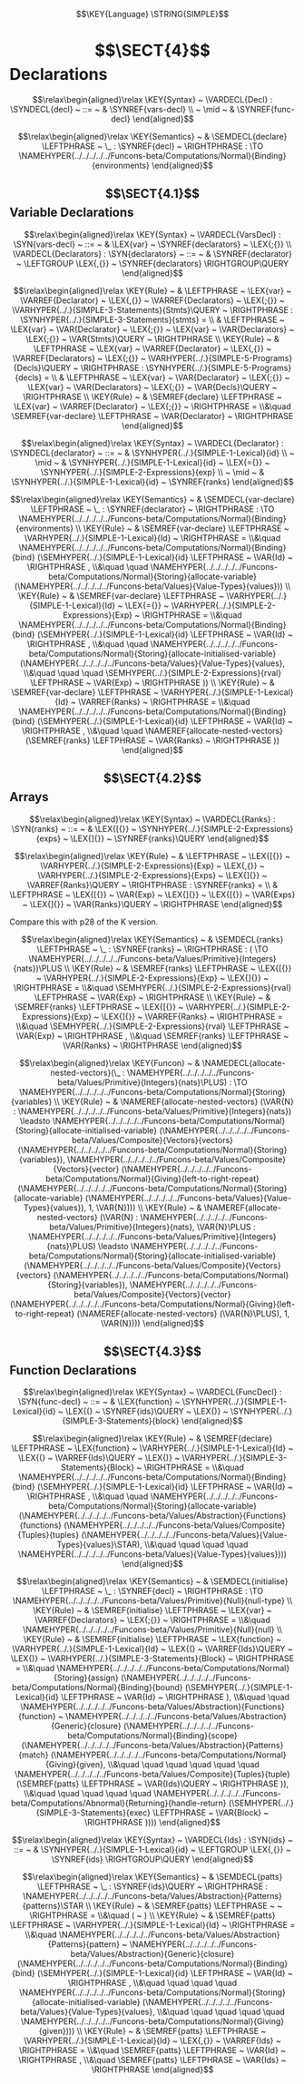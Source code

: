 $$\KEY{Language} \STRING{SIMPLE}$$

# $$\SECT{4}$$ Declarations
           


$$\relax\begin{aligned}\relax
  \KEY{Syntax} ~ 
    \VARDECL{Decl} : \SYNDECL{decl}
      ~ ::= ~ &
      \SYNREF{vars-decl} \\
      ~ \mid ~ &  \SYNREF{func-decl}
\end{aligned}$$

$$\relax\begin{aligned}\relax
  \KEY{Semantics} ~ 
  & \SEMDECL{declare} \LEFTPHRASE ~ \_ : \SYNREF{decl} ~ \RIGHTPHRASE  :  \TO \NAMEHYPER{../../../../../Funcons-beta/Computations/Normal}{Binding}{environments} 
\end{aligned}$$

## $$\SECT{4.1}$$ Variable Declarations
           


$$\relax\begin{aligned}\relax
  \KEY{Syntax} ~ 
    \VARDECL{VarsDecl} : \SYN{vars-decl}
      ~ ::= ~ & \LEX{var} ~ \SYNREF{declarators} ~ \LEX{;{}}
    \\
    \VARDECL{Declarators} : \SYN{declarators}
      ~ ::= ~ & \SYNREF{declarator} ~ \LEFTGROUP \LEX{,{}} ~ \SYNREF{declarators} \RIGHTGROUP\QUERY
\end{aligned}$$

$$\relax\begin{aligned}\relax
  \KEY{Rule} ~ 
    & \LEFTPHRASE ~ \LEX{var} ~ \VARREF{Declarator} ~ \LEX{,{}} ~ \VARREF{Declarators} ~ \LEX{;{}} ~ \VARHYPER{../.}{SIMPLE-3-Statements}{Stmts}\QUERY ~ \RIGHTPHRASE : \SYNHYPER{../.}{SIMPLE-3-Statements}{stmts} = \\
    & \LEFTPHRASE ~ \LEX{var} ~ \VAR{Declarator} ~ \LEX{;{}} ~ \LEX{var} ~ \VAR{Declarators} ~ \LEX{;{}} ~ \VAR{Stmts}\QUERY ~ \RIGHTPHRASE
\\
  \KEY{Rule} ~ 
    & \LEFTPHRASE ~ \LEX{var} ~ \VARREF{Declarator} ~ \LEX{,{}} ~ \VARREF{Declarators} ~ \LEX{;{}} ~ \VARHYPER{../.}{SIMPLE-5-Programs}{Decls}\QUERY ~ \RIGHTPHRASE : \SYNHYPER{../.}{SIMPLE-5-Programs}{decls} = \\
    & \LEFTPHRASE ~ \LEX{var} ~ \VAR{Declarator} ~ \LEX{;{}} ~ \LEX{var} ~ \VAR{Declarators} ~ \LEX{;{}} ~ \VAR{Decls}\QUERY ~ \RIGHTPHRASE
\\
  \KEY{Rule} ~ 
    & \SEMREF{declare} \LEFTPHRASE ~ \LEX{var} ~ \VARREF{Declarator} ~ \LEX{;{}} ~ \RIGHTPHRASE  = \\&\quad
      \SEMREF{var-declare} \LEFTPHRASE ~ \VAR{Declarator} ~ \RIGHTPHRASE 
\end{aligned}$$

$$\relax\begin{aligned}\relax
  \KEY{Syntax} ~ 
    \VARDECL{Declarator} : \SYNDECL{declarator}
      ~ ::= ~ &
      \SYNHYPER{../.}{SIMPLE-1-Lexical}{id} \\
      ~ \mid ~ &  \SYNHYPER{../.}{SIMPLE-1-Lexical}{id} ~ \LEX{={}} ~ \SYNHYPER{../.}{SIMPLE-2-Expressions}{exp} \\
      ~ \mid ~ &  \SYNHYPER{../.}{SIMPLE-1-Lexical}{id} ~ \SYNREF{ranks}
\end{aligned}$$

$$\relax\begin{aligned}\relax
  \KEY{Semantics} ~ 
  & \SEMDECL{var-declare} \LEFTPHRASE ~ \_ : \SYNREF{declarator} ~ \RIGHTPHRASE  :  \TO \NAMEHYPER{../../../../../Funcons-beta/Computations/Normal}{Binding}{environments} 
\\
  \KEY{Rule} ~ 
    & \SEMREF{var-declare} \LEFTPHRASE ~ \VARHYPER{../.}{SIMPLE-1-Lexical}{Id} ~ \RIGHTPHRASE  = \\&\quad
      \NAMEHYPER{../../../../../Funcons-beta/Computations/Normal}{Binding}{bind}
        (\SEMHYPER{../.}{SIMPLE-1-Lexical}{id} \LEFTPHRASE ~ \VAR{Id} ~ \RIGHTPHRASE , \\&\quad \quad 
         \NAMEHYPER{../../../../../Funcons-beta/Computations/Normal}{Storing}{allocate-variable}
           (\NAMEHYPER{../../../../../Funcons-beta/Values}{Value-Types}{values}))
\\
  \KEY{Rule} ~ 
    & \SEMREF{var-declare} \LEFTPHRASE ~ \VARHYPER{../.}{SIMPLE-1-Lexical}{Id} ~ \LEX{={}} ~ \VARHYPER{../.}{SIMPLE-2-Expressions}{Exp} ~ \RIGHTPHRASE  = \\&\quad
      \NAMEHYPER{../../../../../Funcons-beta/Computations/Normal}{Binding}{bind}
        (\SEMHYPER{../.}{SIMPLE-1-Lexical}{id} \LEFTPHRASE ~ \VAR{Id} ~ \RIGHTPHRASE , \\&\quad \quad 
         \NAMEHYPER{../../../../../Funcons-beta/Computations/Normal}{Storing}{allocate-initialised-variable}
           (\NAMEHYPER{../../../../../Funcons-beta/Values}{Value-Types}{values}, \\&\quad \quad \quad 
            \SEMHYPER{../.}{SIMPLE-2-Expressions}{rval} \LEFTPHRASE ~ \VAR{Exp} ~ \RIGHTPHRASE ))
\\
  \KEY{Rule} ~ 
    & \SEMREF{var-declare} \LEFTPHRASE ~ \VARHYPER{../.}{SIMPLE-1-Lexical}{Id} ~ \VARREF{Ranks} ~ \RIGHTPHRASE  = \\&\quad
      \NAMEHYPER{../../../../../Funcons-beta/Computations/Normal}{Binding}{bind}
        (\SEMHYPER{../.}{SIMPLE-1-Lexical}{id} \LEFTPHRASE ~ \VAR{Id} ~ \RIGHTPHRASE , \\&\quad \quad 
         \NAMEREF{allocate-nested-vectors}
           (\SEMREF{ranks} \LEFTPHRASE ~ \VAR{Ranks} ~ \RIGHTPHRASE ))
\end{aligned}$$

## $$\SECT{4.2}$$ Arrays
           


$$\relax\begin{aligned}\relax
  \KEY{Syntax} ~ 
    \VARDECL{Ranks} : \SYN{ranks}
      ~ ::= ~ & \LEX{[{}} ~ \SYNHYPER{../.}{SIMPLE-2-Expressions}{exps} ~ \LEX{]{}} ~ \SYNREF{ranks}\QUERY
\end{aligned}$$

$$\relax\begin{aligned}\relax
  \KEY{Rule} ~ 
    & \LEFTPHRASE ~ \LEX{[{}} ~ \VARHYPER{../.}{SIMPLE-2-Expressions}{Exp} ~ \LEX{,{}} ~ \VARHYPER{../.}{SIMPLE-2-Expressions}{Exps} ~ \LEX{]{}} ~ \VARREF{Ranks}\QUERY ~ \RIGHTPHRASE : \SYNREF{ranks} = \\
    & \LEFTPHRASE ~ \LEX{[{}} ~ \VAR{Exp} ~ \LEX{]{}} ~ \LEX{[{}} ~ \VAR{Exps} ~ \LEX{]{}} ~ \VAR{Ranks}\QUERY ~ \RIGHTPHRASE
\end{aligned}$$

 Compare this with p28 of the K version. 

$$\relax\begin{aligned}\relax
  \KEY{Semantics} ~ 
  & \SEMDECL{ranks} \LEFTPHRASE ~ \_ : \SYNREF{ranks} ~ \RIGHTPHRASE  : ( \TO \NAMEHYPER{../../../../../Funcons-beta/Values/Primitive}{Integers}{nats})\PLUS 
\\
  \KEY{Rule} ~ 
    & \SEMREF{ranks} \LEFTPHRASE ~ \LEX{[{}} ~ \VARHYPER{../.}{SIMPLE-2-Expressions}{Exp} ~ \LEX{]{}} ~ \RIGHTPHRASE  = \\&\quad
      \SEMHYPER{../.}{SIMPLE-2-Expressions}{rval} \LEFTPHRASE ~ \VAR{Exp} ~ \RIGHTPHRASE 
\\
  \KEY{Rule} ~ 
    & \SEMREF{ranks} \LEFTPHRASE ~ \LEX{[{}} ~ \VARHYPER{../.}{SIMPLE-2-Expressions}{Exp} ~ \LEX{]{}} ~ \VARREF{Ranks} ~ \RIGHTPHRASE  = \\&\quad
      \SEMHYPER{../.}{SIMPLE-2-Expressions}{rval} \LEFTPHRASE ~ \VAR{Exp} ~ \RIGHTPHRASE , \\&\quad 
      \SEMREF{ranks} \LEFTPHRASE ~ \VAR{Ranks} ~ \RIGHTPHRASE 
\end{aligned}$$

$$\relax\begin{aligned}\relax
  \KEY{Funcon} ~ 
  & \NAMEDECL{allocate-nested-vectors}(\_ : \NAMEHYPER{../../../../../Funcons-beta/Values/Primitive}{Integers}{nats}\PLUS) :  \TO \NAMEHYPER{../../../../../Funcons-beta/Computations/Normal}{Storing}{variables}
\\
  \KEY{Rule} ~ 
    & \NAMEREF{allocate-nested-vectors}
        (\VAR{N} : \NAMEHYPER{../../../../../Funcons-beta/Values/Primitive}{Integers}{nats}) \leadsto \NAMEHYPER{../../../../../Funcons-beta/Computations/Normal}{Storing}{allocate-initialised-variable}
                                                 (\NAMEHYPER{../../../../../Funcons-beta/Values/Composite}{Vectors}{vectors}
                                                    (\NAMEHYPER{../../../../../Funcons-beta/Computations/Normal}{Storing}{variables}),   
                                                  \NAMEHYPER{../../../../../Funcons-beta/Values/Composite}{Vectors}{vector}
                                                    (\NAMEHYPER{../../../../../Funcons-beta/Computations/Normal}{Giving}{left-to-right-repeat}
                                                       (\NAMEHYPER{../../../../../Funcons-beta/Computations/Normal}{Storing}{allocate-variable}
                                                          (\NAMEHYPER{../../../../../Funcons-beta/Values}{Value-Types}{values}),     
                                                        1,     
                                                        \VAR{N})))
\\
  \KEY{Rule} ~ 
    & \NAMEREF{allocate-nested-vectors}
        (\VAR{N} : \NAMEHYPER{../../../../../Funcons-beta/Values/Primitive}{Integers}{nats},   
         \VAR{N}\PLUS : \NAMEHYPER{../../../../../Funcons-beta/Values/Primitive}{Integers}{nats}\PLUS) \leadsto \NAMEHYPER{../../../../../Funcons-beta/Computations/Normal}{Storing}{allocate-initialised-variable}
                                                 (\NAMEHYPER{../../../../../Funcons-beta/Values/Composite}{Vectors}{vectors}
                                                    (\NAMEHYPER{../../../../../Funcons-beta/Computations/Normal}{Storing}{variables}),   
                                                  \NAMEHYPER{../../../../../Funcons-beta/Values/Composite}{Vectors}{vector}
                                                    (\NAMEHYPER{../../../../../Funcons-beta/Computations/Normal}{Giving}{left-to-right-repeat}
                                                       (\NAMEREF{allocate-nested-vectors}
                                                          (\VAR{N}\PLUS),     
                                                        1,     
                                                        \VAR{N})))
\end{aligned}$$

## $$\SECT{4.3}$$ Function Declarations
           


$$\relax\begin{aligned}\relax
  \KEY{Syntax} ~ 
    \VARDECL{FuncDecl} : \SYN{func-decl}
      ~ ::= ~ & \LEX{function} ~ \SYNHYPER{../.}{SIMPLE-1-Lexical}{id} ~ \LEX{(} ~ \SYNREF{ids}\QUERY ~ \LEX{)} ~ \SYNHYPER{../.}{SIMPLE-3-Statements}{block}
\end{aligned}$$

$$\relax\begin{aligned}\relax
  \KEY{Rule} ~ 
    & \SEMREF{declare} \LEFTPHRASE ~ \LEX{function} ~ \VARHYPER{../.}{SIMPLE-1-Lexical}{Id} ~ \LEX{(} ~ \VARREF{Ids}\QUERY ~ \LEX{)} ~ \VARHYPER{../.}{SIMPLE-3-Statements}{Block} ~ \RIGHTPHRASE  = \\&\quad
      \NAMEHYPER{../../../../../Funcons-beta/Computations/Normal}{Binding}{bind}
        (\SEMHYPER{../.}{SIMPLE-1-Lexical}{id} \LEFTPHRASE ~ \VAR{Id} ~ \RIGHTPHRASE , \\&\quad \quad 
         \NAMEHYPER{../../../../../Funcons-beta/Computations/Normal}{Storing}{allocate-variable}
           (\NAMEHYPER{../../../../../Funcons-beta/Values/Abstraction}{Functions}{functions}
              (\NAMEHYPER{../../../../../Funcons-beta/Values/Composite}{Tuples}{tuples}
                 (\NAMEHYPER{../../../../../Funcons-beta/Values}{Value-Types}{values}\STAR), \\&\quad \quad \quad \quad 
               \NAMEHYPER{../../../../../Funcons-beta/Values}{Value-Types}{values})))
\end{aligned}$$

$$\relax\begin{aligned}\relax
  \KEY{Semantics} ~ 
  & \SEMDECL{initialise} \LEFTPHRASE ~ \_ : \SYNREF{decl} ~ \RIGHTPHRASE  :  \TO \NAMEHYPER{../../../../../Funcons-beta/Values/Primitive}{Null}{null-type} 
\\
  \KEY{Rule} ~ 
    & \SEMREF{initialise} \LEFTPHRASE ~ \LEX{var} ~ \VARREF{Declarators} ~ \LEX{;{}} ~ \RIGHTPHRASE  = \\&\quad
      \NAMEHYPER{../../../../../Funcons-beta/Values/Primitive}{Null}{null}
\\
  \KEY{Rule} ~ 
    & \SEMREF{initialise} \LEFTPHRASE ~ \LEX{function} ~ \VARHYPER{../.}{SIMPLE-1-Lexical}{Id} ~ \LEX{(} ~ \VARREF{Ids}\QUERY ~ \LEX{)} ~ \VARHYPER{../.}{SIMPLE-3-Statements}{Block} ~ \RIGHTPHRASE  = \\&\quad
      \NAMEHYPER{../../../../../Funcons-beta/Computations/Normal}{Storing}{assign}
        (\NAMEHYPER{../../../../../Funcons-beta/Computations/Normal}{Binding}{bound}
           (\SEMHYPER{../.}{SIMPLE-1-Lexical}{id} \LEFTPHRASE ~ \VAR{Id} ~ \RIGHTPHRASE ), \\&\quad \quad 
         \NAMEHYPER{../../../../../Funcons-beta/Values/Abstraction}{Functions}{function} ~
           \NAMEHYPER{../../../../../Funcons-beta/Values/Abstraction}{Generic}{closure}
             (\NAMEHYPER{../../../../../Funcons-beta/Computations/Normal}{Binding}{scope}
                (\NAMEHYPER{../../../../../Funcons-beta/Values/Abstraction}{Patterns}{match}
                   (\NAMEHYPER{../../../../../Funcons-beta/Computations/Normal}{Giving}{given}, \\&\quad \quad \quad \quad \quad \quad 
                    \NAMEHYPER{../../../../../Funcons-beta/Values/Composite}{Tuples}{tuple}
                      (\SEMREF{patts} \LEFTPHRASE ~ \VAR{Ids}\QUERY ~ \RIGHTPHRASE )), \\&\quad \quad \quad \quad \quad 
                 \NAMEHYPER{../../../../../Funcons-beta/Computations/Abnormal}{Returning}{handle-return}
                   (\SEMHYPER{../.}{SIMPLE-3-Statements}{exec} \LEFTPHRASE ~ \VAR{Block} ~ \RIGHTPHRASE ))))
\end{aligned}$$

$$\relax\begin{aligned}\relax
  \KEY{Syntax} ~ 
    \VARDECL{Ids} : \SYN{ids}
      ~ ::= ~ & \SYNHYPER{../.}{SIMPLE-1-Lexical}{id} ~ \LEFTGROUP \LEX{,{}} ~ \SYNREF{ids} \RIGHTGROUP\QUERY
\end{aligned}$$

$$\relax\begin{aligned}\relax
  \KEY{Semantics} ~ 
  & \SEMDECL{patts} \LEFTPHRASE ~ \_ : \SYNREF{ids}\QUERY ~ \RIGHTPHRASE  : \NAMEHYPER{../../../../../Funcons-beta/Values/Abstraction}{Patterns}{patterns}\STAR 
\\
  \KEY{Rule} ~ 
    & \SEMREF{patts} \LEFTPHRASE ~  ~ \RIGHTPHRASE  = \\&\quad
      ( ~ )
\\
  \KEY{Rule} ~ 
    & \SEMREF{patts} \LEFTPHRASE ~ \VARHYPER{../.}{SIMPLE-1-Lexical}{Id} ~ \RIGHTPHRASE  = \\&\quad
      \NAMEHYPER{../../../../../Funcons-beta/Values/Abstraction}{Patterns}{pattern} ~
        \NAMEHYPER{../../../../../Funcons-beta/Values/Abstraction}{Generic}{closure}
          (\NAMEHYPER{../../../../../Funcons-beta/Computations/Normal}{Binding}{bind}
             (\SEMHYPER{../.}{SIMPLE-1-Lexical}{id} \LEFTPHRASE ~ \VAR{Id} ~ \RIGHTPHRASE , \\&\quad \quad \quad \quad 
              \NAMEHYPER{../../../../../Funcons-beta/Computations/Normal}{Storing}{allocate-initialised-variable}
                (\NAMEHYPER{../../../../../Funcons-beta/Values}{Value-Types}{values}, \\&\quad \quad \quad \quad \quad 
                 \NAMEHYPER{../../../../../Funcons-beta/Computations/Normal}{Giving}{given})))
\\
  \KEY{Rule} ~ 
    & \SEMREF{patts} \LEFTPHRASE ~ \VARHYPER{../.}{SIMPLE-1-Lexical}{Id} ~ \LEX{,{}} ~ \VARREF{Ids} ~ \RIGHTPHRASE  = \\&\quad
      \SEMREF{patts} \LEFTPHRASE ~ \VAR{Id} ~ \RIGHTPHRASE , \\&\quad 
      \SEMREF{patts} \LEFTPHRASE ~ \VAR{Ids} ~ \RIGHTPHRASE 
\end{aligned}$$



[Funcons-beta]: /CBS-beta/math/Funcons-beta
  "FUNCONS-BETA"
[Unstable-Funcons-beta]: /CBS-beta/math/Unstable-Funcons-beta
  "UNSTABLE-FUNCONS-BETA"
[Languages-beta]: /CBS-beta/math/Languages-beta
  "LANGUAGES-BETA"
[Unstable-Languages-beta]: /CBS-beta/math/Unstable-Languages-beta
  "UNSTABLE-LANGUAGES-BETA"
[CBS-beta]: /CBS-beta 
  "CBS-BETA"

